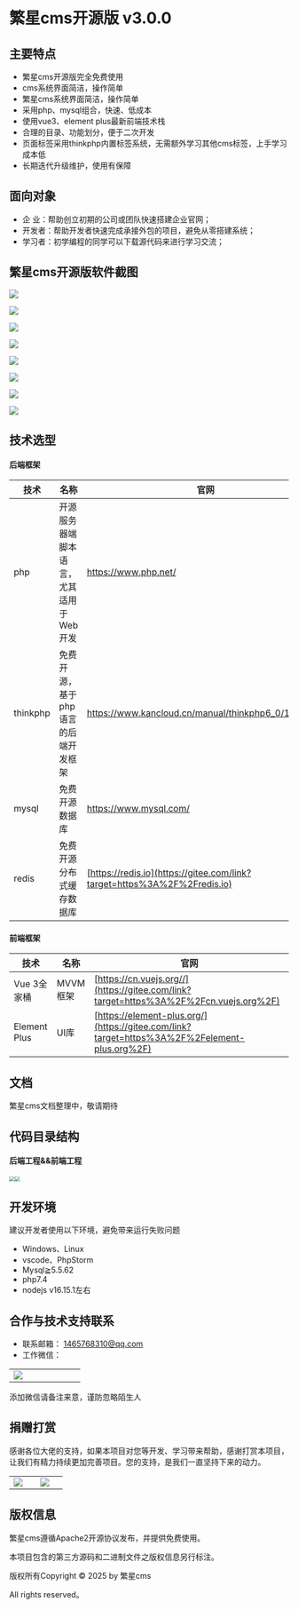 繁星cms开源版 v3.0.0
===============

## 主要特点

* 繁星cms开源版完全免费使用
* cms系统界面简洁，操作简单
* 繁星cms系统界面简洁，操作简单
* 采用php、mysql组合，快速、低成本
* 使用vue3、element plus最新前端技术栈
* 合理的目录、功能划分，便于二次开发
* 页面标签采用thinkphp内置标签系统，无需额外学习其他cms标签，上手学习成本低
* 长期迭代升级维护，使用有保障



## 面向对象

- 企 业：帮助创立初期的公司或团队快速搭建企业官网；
- 开发者：帮助开发者快速完成承接外包的项目，避免从零搭建系统；
- 学习者：初学编程的同学可以下载源代码来进行学习交流；


## 繁星cms开源版软件截图

![](static/images/free_v3.0.0/adm_tpl_01.jpg)

![](static/images/free_v3.0.0/adm_tpl_02.jpg)

![](static/images/free_v3.0.0/adm_tpl_03.jpg)

![](static/images/free_v3.0.0/adm_tpl_04.jpg)

![](static/images/free_v3.0.0/adm_tpl_05.jpg)

![](static/images/free_v3.0.0/adm_tpl_06.jpg)

![](static/images/free_v3.0.0/adm_tpl_07.jpg)

![](static/images/free_v3.0.0/adm_tpl_08.jpg)



## 技术选型

#### 后端框架

| 技术     | 名称                                    | 官网                                                         |
| -------- | --------------------------------------- | ------------------------------------------------------------ |
| php      | 开源服务器端脚本语言，尤其适用于Web开发 | https://www.php.net/                                         |
| thinkphp | 免费开源，基于php语言的后端开发框架     | https://www.kancloud.cn/manual/thinkphp6_0/1037479           |
| mysql    | 免费开源数据库                          | https://www.mysql.com/                                       |
| redis    | 免费开源分布式缓存数据库                | [https://redis.io](https://gitee.com/link?target=https%3A%2F%2Fredis.io) |

#### 前端框架

| 技术         | 名称     | 官网                                                         |
| ------------ | -------- | ------------------------------------------------------------ |
| Vue 3全家桶  | MVVM框架 | [https://cn.vuejs.org//](https://gitee.com/link?target=https%3A%2F%2Fcn.vuejs.org%2F) |
| Element Plus | UI库     | [https://element-plus.org/](https://gitee.com/link?target=https%3A%2F%2Felement-plus.org%2F) |



## 文档

繁星cms文档整理中，敬请期待



## 代码目录结构

#### 后端工程&&前端工程
<div style="overflow:hidden">
  <img src="static/images/backend_code.png" style="float:left;zoom:60%;" />
  <img src="static/images/frontend_code.png" style="zoom:56%;" />
</div>



## 开发环境

建议开发者使用以下环境，避免带来运行失败问题

- Windows、Linux
- vscode、PhpStorm
- Mysql≧5.5.62
- php7.4
- nodejs v16.15.1左右




## 合作与技术支持联系
- 联系邮箱： 1465768310@qq.com
- 工作微信： 
<table>
	<tbody>
    <tr>
      <td width="25%"><img src="static/images/wechat_qrcode.png" /></td>
    </tr>
  </tbody>
</table>



添加微信请备注来意，谨防忽略陌生人



## 捐赠打赏

感谢各位大佬的支持，如果本项目对您等开发、学习带来帮助，感谢打赏本项目，让我们有精力持续更加完善项目。您的支持，是我们一直坚持下来的动力。

<table>
	<tbody>
    <tr>
      <td width="33.33%"><img src="static/images/wechat_pay.jpg"></td>
      <td width="33.33%"><img src="static/images/ali_pay.jpg"></td>
    </tr>
  </tbody>
</table>



## 版权信息

繁星cms遵循Apache2开源协议发布，并提供免费使用。

本项目包含的第三方源码和二进制文件之版权信息另行标注。

版权所有Copyright © 2025 by 繁星cms

All rights reserved。


